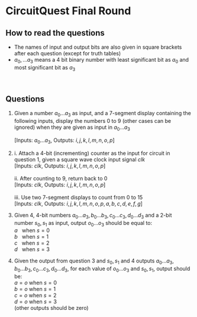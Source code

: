 # CircuitQuest Final Round

## How to read the questions
* The names of input and output bits are also given in square brackets after each question (except for truth tables)
* $a_0, ...a_3$ means a 4 bit binary number with least significant bit as $a_0$ and most significant bit as $a_3$
<br>


## Questions 

1. Given a number $a_0...a_3$ as input, and a 7-segment display containing the following inputs, display the numbers 0 to 9 (other cases can be ignored) when they are given as input in $a_0...a_3$

   [Inputs: $a_0...a_3$, Outputs: $i, j, k, l, m, n, o, p$]

2.   i. Attach a 4-bit (incrementing) counter as the input for circuit in question 1, given a square wave clock input signal $clk$<br>
       [Inputs: $clk$, Outputs: $i, j, k, l, m, n, o, p$] <br><br>
     ii. After counting to 9, return back to 0 <br>
       [Inputs: $clk$, Outputs: $i, j, k, l, m, n, o, p$]<br><br>
     iii. Use two 7-segment displays to count from 0 to 15<br>
       [Inputs: $clk$, Outputs: $i, j, k, l, m, n, o, p, a, b, c, d, e, f, g$]


4. Given 4, 4-bit numbers $a_0...a_3, b_0...b_3, c_0...c_3, d_0...d_3$ and a 2-bit number $s_0,s_1$ as input, output $o_0...o_3$ should be equal to: <br>
    $a$ &nbsp; when $s = 0$ <br>
    $b$ &nbsp; when $s = 1$ <br>
    $c$ &nbsp; when $s = 2$ <br>
    $d$ &nbsp; when $s = 3$ <br>

5. Given the output from question 3 and $s_0,s_1$ and 4 outputs $a_0...a_3, b_0...b_3, c_0...c_3, d_0...d_3$, for each value of $o_0...o_3$ and $s_0,s_1$, output should be: <br>
    $a = o$ when $s = 0$<br>
    $b = o$ when $s = 1$<br>
    $c = o$ when $s = 2$<br>
    $d = o$ when $s = 3$<br>
    (other outputs should be zero)
